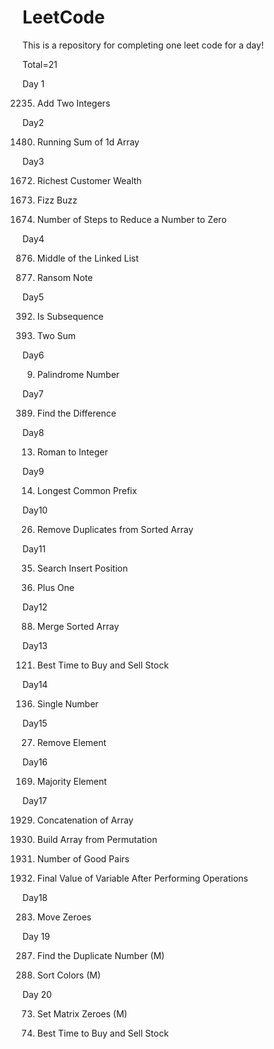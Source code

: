 # LeetCode

This is a repository for completing one leet code for a day!

Total=21

Day 1 

2235. Add Two Integers

Day2

1480. Running Sum of 1d Array

Day3

1672. Richest Customer Wealth

412. Fizz Buzz
     
1342. Number of Steps to Reduce a Number to Zero

Day4

876. Middle of the Linked List

383. Ransom Note

Day5

392. Is Subsequence
     
1. Two Sum

Day6

9. Palindrome Number

Day7 

389. Find the Difference

Day8

13. Roman to Integer

Day9

14. Longest Common Prefix

Day10

26. Remove Duplicates from Sorted Array

Day11

35. Search Insert Position

66. Plus One

Day12

88. Merge Sorted Array

Day13

121. Best Time to Buy and Sell Stock

Day14

136. Single Number

Day15

27. Remove Element

Day16

169. Majority Element

Day17

1929. Concatenation of Array

1920. Build Array from Permutation

1512. Number of Good Pairs

2011. Final Value of Variable After Performing Operations

Day18

283. Move Zeroes

Day 19

287. Find the Duplicate Number (M)

75. Sort Colors (M)

Day 20

73. Set Matrix Zeroes (M)

121. Best Time to Buy and Sell Stock

